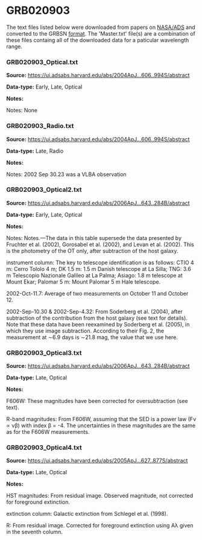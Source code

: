 # GRB020903


The text files listed below were downloaded from papers on [NASA/ADS](https://ui.adsabs.harvard.edu) and converted to the GRBSN [format](https://github.com/GabrielF98/GRBSNWebtool/tree/master/Webtool/static/SourceData). The 'Master.txt' file(s) are a combination of these files containg all of the downloaded data for a paticular wavelength range.

### GRB020903_Optical.txt


**Source:** https://ui.adsabs.harvard.edu/abs/2004ApJ...606..994S/abstract

**Data-type:** Early, Late, Optical

**Notes:**

Notes: None



### GRB020903_Radio.txt


**Source:** https://ui.adsabs.harvard.edu/abs/2004ApJ...606..994S/abstract

**Data-type:** Late, Radio

**Notes:**

Notes: 2002 Sep 30.23 was a VLBA observation



### GRB020903_Optical2.txt


**Source:** https://ui.adsabs.harvard.edu/abs/2006ApJ...643..284B/abstract

**Data-type:** Early, Late, Optical

**Notes:**

Notes: Notes.—The data in this table supersede the data presented by Fruchter et al. (2002), Gorosabel et al. (2002), and Levan et al. (2002). This is the photometry of the OT only, after subtraction of the host galaxy.



instrument column: The key to telescope identification is as follows: CTIO 4 m: Cerro Tololo 4 m; DK 1.5 m: 1.5 m Danish telescope at La Silla; TNG: 3.6 m Telescopio Nazionale Galileo at La Palma; Asiago: 1.8 m telescope at Mount Ekar; Palomar 5 m: Mount Palomar 5 m Hale telescope.



2002-Oct-11.7: Average of two measurements on October 11 and October 12.

2002-Sep-10.30 & 2002-Sep-4.32: From Soderberg et al. (2004), after subtraction of the contribution from the host galaxy (see text for details). Note that these data have been reexamined by Soderberg et al. (2005), in which they use image subtraction. According to their Fig. 2, the measurement at ∼6.9 days is ∼21.8 mag, the value that we use here.



### GRB020903_Optical3.txt


**Source:** https://ui.adsabs.harvard.edu/abs/2006ApJ...643..284B/abstract

**Data-type:** Late, Optical

**Notes:**

F606W: These magnitudes have been corrected for oversubtraction (see text).

R-band magnitudes: From F606W, assuming that the SED is a power law (Fν ∝ νβ) with index β = -4. The uncertainties in these magnitudes are the same as for the F606W measurements.



### GRB020903_Optical4.txt


**Source:** https://ui.adsabs.harvard.edu/abs/2005ApJ...627..877S/abstract

**Data-type:** Late, Optical

**Notes:**

HST magnitudes: From residual image. Observed magnitude, not corrected for foreground extinction.

extinction column: Galactic extinction from Schlegel et al. (1998).

R: From residual image. Corrected for foreground extinction using Aλ given in the seventh column.
